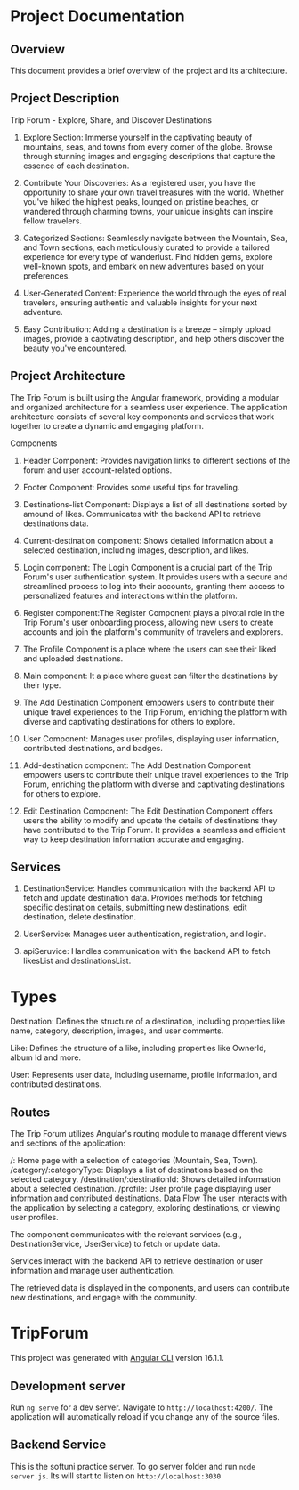 # Project Documentation

## Overview

This document provides a brief overview of the project and its architecture.

## Project Description

Trip Forum - Explore, Share, and Discover Destinations

1. Explore Section: Immerse yourself in the captivating beauty of mountains, seas, and towns from every corner of the globe. Browse through stunning images and engaging descriptions that capture the essence of each destination.

2. Contribute Your Discoveries: As a registered user, you have the opportunity to share your own travel treasures with the world. Whether you've hiked the highest peaks, lounged on pristine beaches, or wandered through charming towns, your unique insights can inspire fellow travelers.

3. Categorized Sections: Seamlessly navigate between the Mountain, Sea, and Town sections, each meticulously curated to provide a tailored experience for every type of wanderlust. Find hidden gems, explore well-known spots, and embark on new adventures based on your preferences.

4. User-Generated Content: Experience the world through the eyes of real travelers, ensuring authentic and valuable insights for your next adventure.

5. Easy Contribution: Adding a destination is a breeze – simply upload images, provide a captivating description, and help others discover the beauty you've encountered.

## Project Architecture

The Trip Forum is built using the Angular framework, providing a modular and organized architecture for a seamless user experience. The application architecture consists of several key components and services that work together to create a dynamic and engaging platform.

Components

1. Header Component: Provides navigation links to different sections of the forum and user account-related options.

2. Footer Component: Provides some useful tips for traveling.

3. Destinations-list Component: Displays a list of all destinations sorted by amound of likes. Communicates with the backend API to retrieve destinations data.

4. Current-destination component: Shows detailed information about a selected destination, including images, description, and likes.

5. Login component: The Login Component is a crucial part of the Trip Forum's user authentication system. It provides users with a secure and streamlined process to log into their accounts, granting them access to personalized features and interactions within the platform.

6. Register component:The Register Component plays a pivotal role in the Trip Forum's user onboarding process, allowing new users to create accounts and join the platform's community of travelers and explorers.

7. The Profile Component is a place where the users can see their liked and uploaded destinations.

8. Main component: It a place where guest can filter the destinations by their type.

9. The Add Destination Component empowers users to contribute their unique travel experiences to the Trip Forum, enriching the platform with diverse and captivating destinations for others to explore.

10. User Component: Manages user profiles, displaying user information, contributed destinations, and badges.

11. Add-destination component: The Add Destination Component empowers users to contribute their unique travel experiences to the Trip Forum, enriching the platform with diverse and captivating destinations for others to explore.

12. Edit Destination Component: The Edit Destination Component offers users the ability to modify and update the details of destinations they have contributed to the Trip Forum. It provides a seamless and efficient way to keep destination information accurate and engaging.

## Services

1. DestinationService: Handles communication with the backend API to fetch and update destination data. Provides methods for fetching specific destination details, submitting new destinations, edit destination, delete destination.

2. UserService: Manages user authentication, registration, and login.

3. apiSeruvice: Handles communication with the backend API to fetch likesList and destinationsList.

# Types

Destination: Defines the structure of a destination, including properties like name, category, description, images, and user comments.

Like: Defines the structure of a like, including properties like OwnerId, album Id and more.

User: Represents user data, including username, profile information, and contributed destinations.

## Routes

The Trip Forum utilizes Angular's routing module to manage different views and sections of the application:

/: Home page with a selection of categories (Mountain, Sea, Town).
/category/:categoryType: Displays a list of destinations based on the selected category.
/destination/:destinationId: Shows detailed information about a selected destination.
/profile: User profile page displaying user information and contributed destinations.
Data Flow
The user interacts with the application by selecting a category, exploring destinations, or viewing user profiles.

The component communicates with the relevant services (e.g., DestinationService, UserService) to fetch or update data.

Services interact with the backend API to retrieve destination or user information and manage user authentication.

The retrieved data is displayed in the components, and users can contribute new destinations, and engage with the community.

# TripForum

This project was generated with [Angular CLI](https://github.com/angular/angular-cli) version 16.1.1.

## Development server

Run `ng serve` for a dev server. Navigate to `http://localhost:4200/`. The application will automatically reload if you change any of the source files.

## Backend Service

This is the softuni practice server.
To go server folder and run `node server.js`.
Its will start to listen on `http://localhost:3030`
